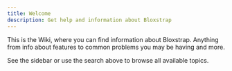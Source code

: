 ```yaml
---
title: Welcome
description: Get help and information about Bloxstrap
---
```


This is the Wiki, where you can find information about Bloxstrap. Anything from info about features to common problems you may be having and more.

See the sidebar or use the search above to browse all available topics.